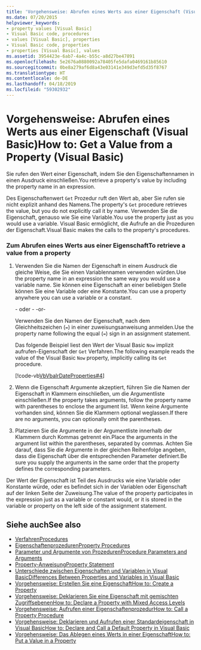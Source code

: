 ```yaml
---
title: 'Vorgehensweise: Abrufen eines Werts aus einer Eigenschaft (Visual Basic)'
ms.date: 07/20/2015
helpviewer_keywords:
- property values [Visual Basic]
- Visual Basic code, procedures
- values [Visual Basic], properties
- Visual Basic code, properties
- properties [Visual Basic], values
ms.assetid: 3954423e-6ab7-4a4c-b55c-a8d27be47891
ms.openlocfilehash: 5e2676a0880092a78405fe5dafa0469161b85610
ms.sourcegitcommit: 0be8a279af6d8a43e03141e349d3efd5d35f8767
ms.translationtype: HT
ms.contentlocale: de-DE
ms.lasthandoff: 04/18/2019
ms.locfileid: "59302932"
---
```

# <a name="how-to-get-a-value-from-a-property-visual-basic"></a><span data-ttu-id="9ddba-102">Vorgehensweise: Abrufen eines Werts aus einer Eigenschaft (Visual Basic)</span><span class="sxs-lookup"><span data-stu-id="9ddba-102">How to: Get a Value from a Property (Visual Basic)</span></span>
<span data-ttu-id="9ddba-103">Sie rufen den Wert einer Eigenschaft, indem Sie den Eigenschaftennamen in einen Ausdruck einschließen.</span><span class="sxs-lookup"><span data-stu-id="9ddba-103">You retrieve a property's value by including the property name in an expression.</span></span>  
  
 <span data-ttu-id="9ddba-104">Des Eigenschaftenwert `Get` Prozedur ruft den Wert ab, aber Sie rufen sie nicht explizit anhand des Namens.</span><span class="sxs-lookup"><span data-stu-id="9ddba-104">The property's `Get` procedure retrieves the value, but you do not explicitly call it by name.</span></span> <span data-ttu-id="9ddba-105">Verwenden Sie die Eigenschaft, genauso wie Sie eine Variable.</span><span class="sxs-lookup"><span data-stu-id="9ddba-105">You use the property just as you would use a variable.</span></span> <span data-ttu-id="9ddba-106">Visual Basic ermöglicht, die Aufrufe an die Prozeduren der Eigenschaft.</span><span class="sxs-lookup"><span data-stu-id="9ddba-106">Visual Basic makes the calls to the property's procedures.</span></span>  
  
### <a name="to-retrieve-a-value-from-a-property"></a><span data-ttu-id="9ddba-107">Zum Abrufen eines Werts aus einer Eigenschaft</span><span class="sxs-lookup"><span data-stu-id="9ddba-107">To retrieve a value from a property</span></span>  
  
1. <span data-ttu-id="9ddba-108">Verwenden Sie die Namen der Eigenschaft in einem Ausdruck die gleiche Weise, die Sie einen Variablennamen verwenden würden.</span><span class="sxs-lookup"><span data-stu-id="9ddba-108">Use the property name in an expression the same way you would use a variable name.</span></span> <span data-ttu-id="9ddba-109">Sie können eine Eigenschaft an einer beliebigen Stelle können Sie eine Variable oder eine Konstante.</span><span class="sxs-lookup"><span data-stu-id="9ddba-109">You can use a property anywhere you can use a variable or a constant.</span></span>  
  
     <span data-ttu-id="9ddba-110">- oder - </span><span class="sxs-lookup"><span data-stu-id="9ddba-110">-or-</span></span>  
  
     <span data-ttu-id="9ddba-111">Verwenden Sie den Namen der Eigenschaft, nach dem Gleichheitszeichen (`=`) in einer zuweisungsanweisung anmelden.</span><span class="sxs-lookup"><span data-stu-id="9ddba-111">Use the property name following the equal (`=`) sign in an assignment statement.</span></span>  
  
     <span data-ttu-id="9ddba-112">Das folgende Beispiel liest den Wert der Visual Basic `Now` implizit aufrufen-Eigenschaft der `Get` Verfahren.</span><span class="sxs-lookup"><span data-stu-id="9ddba-112">The following example reads the value of the Visual Basic `Now` property, implicitly calling its `Get` procedure.</span></span>  
  
     [!code-vb[VbVbalrDateProperties#4](~/samples/snippets/visualbasic/VS_Snippets_VBCSharp/VbVbalrDateProperties/VB/Module1.vb#4)]  
  
2. <span data-ttu-id="9ddba-113">Wenn die Eigenschaft Argumente akzeptiert, führen Sie die Namen der Eigenschaft in Klammern einschließen, um die Argumentliste einschließen.</span><span class="sxs-lookup"><span data-stu-id="9ddba-113">If the property takes arguments, follow the property name with parentheses to enclose the argument list.</span></span> <span data-ttu-id="9ddba-114">Wenn keine Argumente vorhanden sind, können Sie die Klammern optional weglassen.</span><span class="sxs-lookup"><span data-stu-id="9ddba-114">If there are no arguments, you can optionally omit the parentheses.</span></span>  
  
3. <span data-ttu-id="9ddba-115">Platzieren Sie die Argumente in der Argumentliste innerhalb der Klammern durch Kommas getrennt ein.</span><span class="sxs-lookup"><span data-stu-id="9ddba-115">Place the arguments in the argument list within the parentheses, separated by commas.</span></span> <span data-ttu-id="9ddba-116">Achten Sie darauf, dass Sie die Argumente in der gleichen Reihenfolge angeben, dass die Eigenschaft über die entsprechenden Parameter definiert.</span><span class="sxs-lookup"><span data-stu-id="9ddba-116">Be sure you supply the arguments in the same order that the property defines the corresponding parameters.</span></span>  
  
 <span data-ttu-id="9ddba-117">Der Wert der Eigenschaft ist Teil des Ausdrucks wie eine Variable oder Konstante würde, oder es befindet sich in der Variablen oder Eigenschaft auf der linken Seite der Zuweisung.</span><span class="sxs-lookup"><span data-stu-id="9ddba-117">The value of the property participates in the expression just as a variable or constant would, or it is stored in the variable or property on the left side of the assignment statement.</span></span>  
  
## <a name="see-also"></a><span data-ttu-id="9ddba-118">Siehe auch</span><span class="sxs-lookup"><span data-stu-id="9ddba-118">See also</span></span>

- [<span data-ttu-id="9ddba-119">Verfahren</span><span class="sxs-lookup"><span data-stu-id="9ddba-119">Procedures</span></span>](./index.md)
- [<span data-ttu-id="9ddba-120">Eigenschaftenprozeduren</span><span class="sxs-lookup"><span data-stu-id="9ddba-120">Property Procedures</span></span>](./property-procedures.md)
- [<span data-ttu-id="9ddba-121">Parameter und Argumente von Prozeduren</span><span class="sxs-lookup"><span data-stu-id="9ddba-121">Procedure Parameters and Arguments</span></span>](./procedure-parameters-and-arguments.md)
- [<span data-ttu-id="9ddba-122">Property-Anweisung</span><span class="sxs-lookup"><span data-stu-id="9ddba-122">Property Statement</span></span>](../../../../visual-basic/language-reference/statements/property-statement.md)
- [<span data-ttu-id="9ddba-123">Unterschiede zwischen Eigenschaften und Variablen in Visual Basic</span><span class="sxs-lookup"><span data-stu-id="9ddba-123">Differences Between Properties and Variables in Visual Basic</span></span>](./differences-between-properties-and-variables.md)
- [<span data-ttu-id="9ddba-124">Vorgehensweise: Erstellen Sie eine Eigenschaft</span><span class="sxs-lookup"><span data-stu-id="9ddba-124">How to: Create a Property</span></span>](./how-to-create-a-property.md)
- [<span data-ttu-id="9ddba-125">Vorgehensweise: Deklarieren Sie eine Eigenschaft mit gemischten Zugriffsebenen</span><span class="sxs-lookup"><span data-stu-id="9ddba-125">How to: Declare a Property with Mixed Access Levels</span></span>](./how-to-declare-a-property-with-mixed-access-levels.md)
- [<span data-ttu-id="9ddba-126">Vorgehensweise: Aufrufen einer Eigenschaftenprozedur</span><span class="sxs-lookup"><span data-stu-id="9ddba-126">How to: Call a Property Procedure</span></span>](./how-to-call-a-property-procedure.md)
- [<span data-ttu-id="9ddba-127">Vorgehensweise: Deklarieren und Aufrufen einer Standardeigenschaft in Visual Basic</span><span class="sxs-lookup"><span data-stu-id="9ddba-127">How to: Declare and Call a Default Property in Visual Basic</span></span>](./how-to-declare-and-call-a-default-property.md)
- [<span data-ttu-id="9ddba-128">Vorgehensweise: Das Ablegen eines Werts in einer Eigenschaft</span><span class="sxs-lookup"><span data-stu-id="9ddba-128">How to: Put a Value in a Property</span></span>](./how-to-put-a-value-in-a-property.md)
